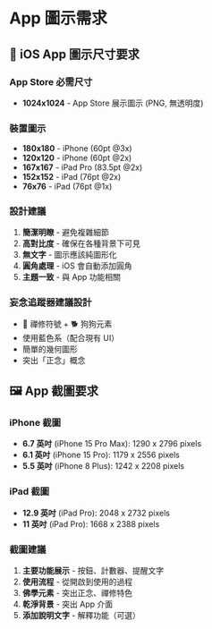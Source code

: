 # App 圖示需求

## 📱 iOS App 圖示尺寸要求

### App Store 必需尺寸
- **1024x1024** - App Store 展示圖示 (PNG, 無透明度)

### 裝置圖示
- **180x180** - iPhone (60pt @3x)
- **120x120** - iPhone (60pt @2x)
- **167x167** - iPad Pro (83.5pt @2x)  
- **152x152** - iPad (76pt @2x)
- **76x76** - iPad (76pt @1x)

### 設計建議
1. **簡潔明瞭** - 避免複雜細節
2. **高對比度** - 確保在各種背景下可見
3. **無文字** - 圖示應該純圖形化
4. **圓角處理** - iOS 會自動添加圓角
5. **主題一致** - 與 App 功能相關

### 妄念追蹤器建議設計
- 🧘 禪修符號 + 🐕 狗狗元素
- 使用藍色系（配合現有 UI）
- 簡單的幾何圖形
- 突出「正念」概念

## 🖼️ App 截圖要求

### iPhone 截圖
- **6.7 英吋** (iPhone 15 Pro Max): 1290 x 2796 pixels
- **6.1 英吋** (iPhone 15 Pro): 1179 x 2556 pixels
- **5.5 英吋** (iPhone 8 Plus): 1242 x 2208 pixels

### iPad 截圖  
- **12.9 英吋** (iPad Pro): 2048 x 2732 pixels
- **11 英吋** (iPad Pro): 1668 x 2388 pixels

### 截圖建議
1. **主要功能展示** - 按鈕、計數器、提醒文字
2. **使用流程** - 從開啟到使用的過程
3. **佛學元素** - 突出正念、禪修特色
4. **乾淨背景** - 突出 App 介面
5. **添加說明文字** - 解釋功能（可選） 